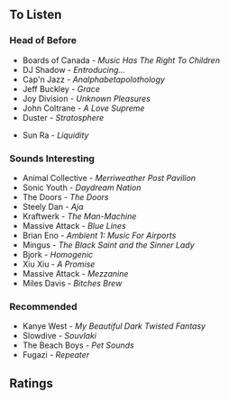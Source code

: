 ## To Listen
### Head of Before
+ Boards of Canada - *Music Has The Right To Children*
+ DJ Shadow - *Entroducing...*
+ Cap'n Jazz - *Analphabetapolothology*
+ Jeff Buckley - *Grace*
+ Joy Division - *Unknown Pleasures*
+ John Coltrane - *A Love Supreme*
+ Duster - *Stratosphere*
- Sun Ra - *Liquidity*

### Sounds Interesting
+ Animal Collective - *Merriweather Post Pavilion*
+ Sonic Youth - *Daydream Nation*
+ The Doors - *The Doors*
+ Steely Dan - *Aja*
+ Kraftwerk - *The Man-Machine*
+ Massive Attack - *Blue Lines*
+ Brian Eno - *Ambient 1: Music For Airports*
+ Mingus - *The Black Saint and the Sinner Lady*
+ Bjork - *Homogenic*
+ Xiu Xiu - *A Promise*
+ Massive Attack - *Mezzanine*
+ Miles Davis - *Bitches Brew*

### Recommended
+ Kanye West - *My Beautiful Dark Twisted Fantasy*
+ Slowdive - *Souvlaki*
+ The Beach Boys - *Pet Sounds*
+ Fugazi - *Repeater*

## Ratings
